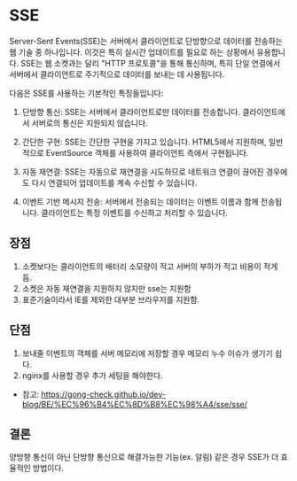 # SSE

Server-Sent Events(SSE)는 서버에서 클라이언트로 단방향으로 데이터를 전송하는 웹 기술 중 하나입니다. 이것은 특히 실시간 업데이트를 필요로 하는 상황에서 유용합니다. SSE는 웹 소켓과는 달리 "HTTP 프로토콜"을 통해 통신하며, 특히 단일 연결에서 서버에서 클라이언트로 주기적으로 데이터를 보내는 데 사용됩니다.

다음은 SSE를 사용하는 기본적인 특징들입니다:

1. 단방향 통신: SSE는 서버에서 클라이언트로만 데이터를 전송합니다. 클라이언트에서 서버로의 통신은 지원되지 않습니다.

2. 간단한 구현: SSE는 간단한 구현을 가지고 있습니다. HTML5에서 지원하며, 일반적으로 EventSource 객체를 사용하여 클라이언트 측에서 구현됩니다.

3. 자동 재연결: SSE는 자동으로 재연결을 시도하므로 네트워크 연결이 끊어진 경우에도 다시 연결되어 업데이트를 계속 수신할 수 있습니다.

4. 이벤트 기반 메시지 전송: 서버에서 전송되는 데이터는 이벤트 이름과 함께 전송됩니다. 클라이언트는 특정 이벤트를 수신하고 처리할 수 있습니다.

## 장점

1. 소켓보다는 클라이언트의 배터리 소모량이 적고 서버의 부하가 적고 비용이 적게 듬.
2. 소켓은 자동 재연결을 지원하지 않지만 sse는 지원함
3. 표준기술이라서 IE를 제외한 대부분 브라우저를 지원함.

## 단점

1. 보내줄 이벤트의 객체를 서버 메모리에 저장할 경우 메모리 누수 이슈가 생기기 쉽다.
2. nginx를 사용할 경우 추가 세팅을 해야한다.

- 참고: https://gong-check.github.io/dev-blog/BE/%EC%96%B4%EC%8D%B8%EC%98%A4/sse/sse/

## 결론

양방향 통신이 아닌 단방향 통신으로 해결가능한 기능(ex. 알림) 같은 경우 SSE가 더 효율적인 방법이다.
